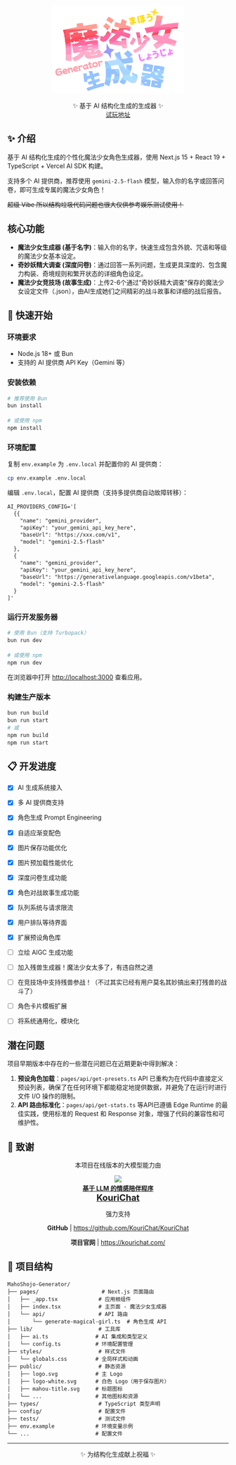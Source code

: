 <!-- markdownlint-disable MD033 MD041 -->
<p align="center">
  <img src="./public/logo.svg" width="300" height="200" alt="MahoGen">
</p>

<div align="center">
  <!-- prettier-ignore-start -->
  <!-- markdownlint-disable-next-line MD036 -->
  <div>✨ 基于 AI 结构化生成的生成器 ✨</div>
  <a href="https://mahoshojo.colanns.me">试玩地址</a>
</div>

## ✨ 介绍
基于 AI 结构化生成的个性化魔法少女角色生成器，使用 Next.js 15 + React 19 + TypeScript + Vercel AI SDK 构建。

支持多个 AI 提供商，推荐使用 `gemini-2.5-flash` 模型，输入你的名字或回答问卷，即可生成专属的魔法少女角色！

~~超级 Vibe 所以结构垃圾代码问题也很大仅供参考娱乐测试使用！~~

## 核心功能

* **魔法少女生成器 (基于名字)**：输入你的名字，快速生成包含外貌、咒语和等级的魔法少女基本设定。
* **奇妙妖精大调查 (深度问卷)**：通过回答一系列问题，生成更具深度的、包含魔力构装、奇境规则和繁开状态的详细角色设定。
* **魔法少女竞技场 (故事生成)**：上传2-6个通过“奇妙妖精大调查”保存的魔法少女设定文件（.json），由AI生成她们之间精彩的战斗故事和详细的战后报告。

## 🚀 快速开始

### 环境要求

- Node.js 18+ 或 Bun 
- 支持的 AI 提供商 API Key（Gemini 等）

### 安装依赖

```bash
# 推荐使用 Bun
bun install

# 或使用 npm
npm install
```

### 环境配置

复制 `env.example` 为 `.env.local` 并配置你的 AI 提供商：

```bash
cp env.example .env.local
```

编辑 `.env.local`，配置 AI 提供商（支持多提供商自动故障转移）：

```shell
AI_PROVIDERS_CONFIG='[
  {{
    "name": "gemini_provider", 
    "apiKey": "your_gemini_api_key_here",
    "baseUrl": "https://xxx.com/v1",
    "model": "gemini-2.5-flash"
  },
  {
    "name": "gemini_provider", 
    "apiKey": "your_gemini_api_key_here",
    "baseUrl": "https://generativelanguage.googleapis.com/v1beta",
    "model": "gemini-2.5-flash"
  }
]'
```

### 运行开发服务器

```bash
# 使用 Bun（支持 Turbopack）
bun run dev

# 或使用 npm
npm run dev
```

在浏览器中打开 [http://localhost:3000](http://localhost:3000) 查看应用。

### 构建生产版本

```bash
bun run build
bun run start
# 或
npm run build  
npm run start
```

## 📋 开发进度

- [x] AI 生成系统接入
- [x] 多 AI 提供商支持
- [x] 角色生成 Prompt Engineering
- [x] 自适应渐变配色
- [x] 图片保存功能优化
- [x] 图片预加载性能优化
- [x] 深度问卷生成功能
- [x] 角色对战故事生成功能
- [x] 队列系统与请求限流
- [x] 用户排队等待界面
- [x] 扩展预设角色库
- [ ] 立绘 AIGC 生成功能
- [ ] 加入残兽生成器！魔法少女太多了，有违自然之道
- [ ] 在竞技场中支持残兽参战！（不过其实已经有用户莫名其妙搞出来打残兽的战斗了）
- [ ] 角色卡片模板扩展
- [ ] 将系统通用化，模块化


## 潜在问题

项目早期版本中存在的一些潜在问题已在近期更新中得到解决：

1.  **预设角色加载**：`pages/api/get-presets.ts` API 已重构为在代码中直接定义预设列表，确保了在任何环境下都能稳定地提供数据，并避免了在运行时进行文件 I/O 操作的限制。
2.  **API 路由标准化**：`pages/api/get-stats.ts` 等API已遵循 Edge Runtime 的最佳实践，使用标准的 Request 和 Response 对象，增强了代码的兼容性和可维护性。


## 🧡 致谢
<div align="center">
  <p>本项目在线版本的大模型能力由</p>
  <p><b><a href="https://github.com/KouriChat/KouriChat"> 
    <img width="180" src="https://static.kourichat.com/pic/KouriChat.webp"/></br>
    基于 LLM 的情感陪伴程序</br>
    <span style="font-size: 20px">KouriChat</span>
  </a></b></p>
  <p>强力支持</p>
  <p><b>GitHub</b> | <a href="https://github.com/KouriChat/KouriChat">https://github.com/KouriChat/KouriChat</a></p>
  <p><b>项目官网</b> | <a href="https://kourichat.com/">https://kourichat.com/</a></p>
</div>

## 📁 项目结构

```
MahoShojo-Generator/
├── pages/                    # Next.js 页面路由
│   ├── _app.tsx             # 应用根组件
│   ├── index.tsx            # 主页面 - 魔法少女生成器
│   └── api/                 # API 路由
│       └── generate-magical-girl.ts  # 角色生成 API
├── lib/                     # 工具库
│   ├── ai.ts               # AI 集成和类型定义
│   └── config.ts           # 环境配置管理
├── styles/                  # 样式文件
│   └── globals.css         # 全局样式和动画
├── public/                  # 静态资源
│   ├── logo.svg            # 主 Logo
│   ├── logo-white.svg      # 白色 Logo（用于保存图片）
│   ├── mahou-title.svg     # 标题图标
│   └── ...                 # 其他图标和资源
├── types/                   # TypeScript 类型声明
├── config/                  # 配置文件
├── tests/                   # 测试文件
├── env.example             # 环境变量示例
└── ...                     # 配置文件
```

---

<div style="text-align: center">✨ 为结构化生成献上祝福 ✨</div>

